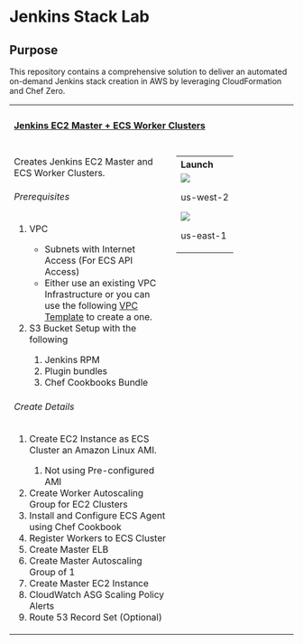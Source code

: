# Jenkins Stack Lab

## Purpose
This repository contains a comprehensive solution to deliver an automated on-demand Jenkins stack creation in AWS by leveraging CloudFormation and Chef Zero.    


<table width="100%">
    <tr>
        <th align="left" colspan="2"><h4><a href="https://github.com/bonusbits/cloudformation_templates/blob/master/labs/jenkins/jenkins-ec2master-ecsworkers.yml">Jenkins EC2 Master + ECS Worker Clusters</a></h4></th>
    </tr>
    <tr>
        <td width="100%" valign="top">
           <p>Creates Jenkins EC2 Master and ECS Worker Clusters.</p>
           <h6>Prerequisites</h6>
           <ol>
            <li>VPC</li>
            <ul>
              <li>Subnets with Internet Access (For ECS API Access)</li>
              <li>Either use an existing VPC Infrastructure or you can use the following <a href="https://github.com/bonusbits/cloudformation_templates/blob/master/infrastructure/vpc.yml" target="_blank">VPC Template</a> to create a one.</li>
            </ul>
            <li>S3 Bucket Setup with the following</li>
            <ol>
                <li>Jenkins RPM</li>
                <li>Plugin bundles</li>
                <li>Chef Cookbooks Bundle</li>
            </ol>
           </ol>
           <h6>Create Details</h6>
           <ol>
            <li>Create EC2 Instance as ECS Cluster an Amazon Linux AMI.</li>
             <ol>
              <li>Not using Pre-configured AMI</li>
              </ol>
            <li>Create Worker Autoscaling Group for EC2 Clusters</li>
            <li>Install and Configure ECS Agent using Chef Cookbook</li>
            <li>Register Workers to ECS Cluster</li>
            <li>Create Master ELB</li>
            <li>Create Master Autoscaling Group of 1</li>
            <li>Create Master EC2 Instance</li>
            <li>CloudWatch ASG Scaling Policy Alerts</li>
            <li>Route 53 Record Set (Optional)</li>
           </ol>
        </td>
        <td nowrap width="200" valign="top">
            <table>
                <tr>
                    <th align="left">Launch</th>
                </tr>
                <tr>
                    <td>
                        <a href="https://console.aws.amazon.com/cloudformation/home?region=us-west-2#/stacks/new?&templateURL=https://s3.amazonaws.com/bonusbits-public/cloudformation-templates/github/jenkins-ec2master-ecsworkers.yml" target="_blank"><img src="https://s3.amazonaws.com/cloudformation-examples/cloudformation-launch-stack.png"></a>
                        <p>us-west-2</p>
                        <a href="https://console.aws.amazon.com/cloudformation/home?region=us-east-1#/stacks/new?&templateURL=https://s3.amazonaws.com/bonusbits-public/cloudformation-templates/github/jenkins-ec2master-ecsworkers.yml" target="_blank"><img src="https://s3.amazonaws.com/cloudformation-examples/cloudformation-launch-stack.png"></a>
                        <p>us-east-1</p>
                    </td>
                </tr>
            </table>
        </td>
    </tr>
</table>
